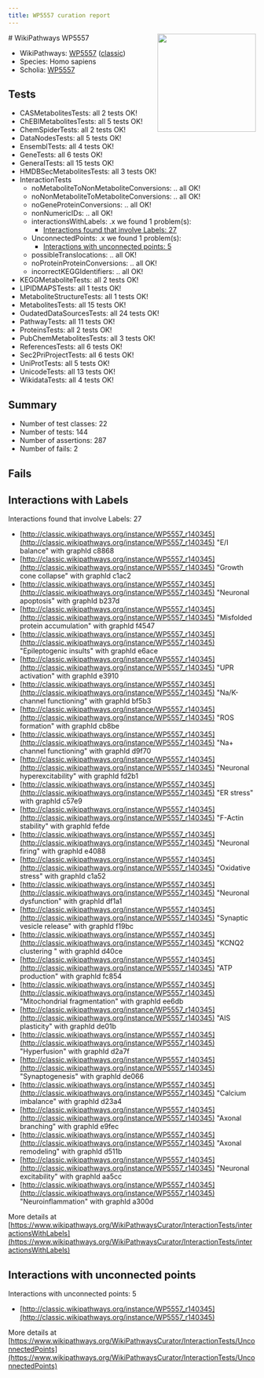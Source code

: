 ```yaml
---
title: WP5557 curation report
---
```


<img style="float: right; width: 200px" src="https://upload.wikimedia.org/wikipedia/commons/thumb/8/83/Wplogo_with_text_500.png/640px-Wplogo_with_text_500.png" />
# WikiPathways WP5557

* WikiPathways: [WP5557](https://wikipathways.org/pathways/WP5557) ([classic](https://classic.wikipathways.org/instance/WP5557))
* Species: Homo sapiens
* Scholia: [WP5557](https://scholia.toolforge.org/wikipathways/WP5557)
## Tests
* CASMetabolitesTests: all 2 tests OK!
* ChEBIMetabolitesTests: all 5 tests OK!
* ChemSpiderTests: all 2 tests OK!
* DataNodesTests: all 5 tests OK!
* EnsemblTests: all 4 tests OK!
* GeneTests: all 6 tests OK!
* GeneralTests: all 15 tests OK!
* HMDBSecMetabolitesTests: all 3 tests OK!
* InteractionTests
    * noMetaboliteToNonMetaboliteConversions: .. all OK!
    * noNonMetaboliteToMetaboliteConversions: .. all OK!
    * noGeneProteinConversions: .. all OK!
    * nonNumericIDs: .. all OK!
    * interactionsWithLabels: .x we found 1 problem(s):
        * [Interactions found that involve Labels: 27](#fe97a8de)
    * UnconnectedPoints: .x we found 1 problem(s):
        * [Interactions with unconnected points: 5](#35a61add)
    * possibleTranslocations: .. all OK!
    * noProteinProteinConversions: .. all OK!
    * incorrectKEGGIdentifiers: .. all OK!
* KEGGMetaboliteTests: all 2 tests OK!
* LIPIDMAPSTests: all 1 tests OK!
* MetaboliteStructureTests: all 1 tests OK!
* MetabolitesTests: all 15 tests OK!
* OudatedDataSourcesTests: all 24 tests OK!
* PathwayTests: all 11 tests OK!
* ProteinsTests: all 2 tests OK!
* PubChemMetabolitesTests: all 3 tests OK!
* ReferencesTests: all 6 tests OK!
* Sec2PriProjectTests: all 6 tests OK!
* UniProtTests: all 5 tests OK!
* UnicodeTests: all 13 tests OK!
* WikidataTests: all 4 tests OK!


## Summary

* Number of test classes: 22
* Number of tests: 144
* Number of assertions: 287
* Number of fails: 2

## Fails

<a name="fe97a8de" />

## Interactions with Labels

Interactions found that involve Labels: 27

* [http://classic.wikipathways.org/instance/WP5557_r140345](http://classic.wikipathways.org/instance/WP5557_r140345) "E/I balance" with graphId c8868
* [http://classic.wikipathways.org/instance/WP5557_r140345](http://classic.wikipathways.org/instance/WP5557_r140345) "Growth cone collapse" with graphId c1ac2
* [http://classic.wikipathways.org/instance/WP5557_r140345](http://classic.wikipathways.org/instance/WP5557_r140345) "Neuronal apoptosis" with graphId b237d
* [http://classic.wikipathways.org/instance/WP5557_r140345](http://classic.wikipathways.org/instance/WP5557_r140345) "Misfolded protein accumulation" with graphId f4547
* [http://classic.wikipathways.org/instance/WP5557_r140345](http://classic.wikipathways.org/instance/WP5557_r140345) "Epileptogenic insults" with graphId e6ace
* [http://classic.wikipathways.org/instance/WP5557_r140345](http://classic.wikipathways.org/instance/WP5557_r140345) "UPR activation" with graphId e3910
* [http://classic.wikipathways.org/instance/WP5557_r140345](http://classic.wikipathways.org/instance/WP5557_r140345) "Na/K-channel functioning" with graphId bf5b3
* [http://classic.wikipathways.org/instance/WP5557_r140345](http://classic.wikipathways.org/instance/WP5557_r140345) "ROS formation" with graphId cb8be
* [http://classic.wikipathways.org/instance/WP5557_r140345](http://classic.wikipathways.org/instance/WP5557_r140345) "Na+ channel functioning" with graphId d9f70
* [http://classic.wikipathways.org/instance/WP5557_r140345](http://classic.wikipathways.org/instance/WP5557_r140345) "Neuronal hyperexcitability" with graphId fd2b1
* [http://classic.wikipathways.org/instance/WP5557_r140345](http://classic.wikipathways.org/instance/WP5557_r140345) "ER stress" with graphId c57e9
* [http://classic.wikipathways.org/instance/WP5557_r140345](http://classic.wikipathways.org/instance/WP5557_r140345) "F-Actin stability" with graphId fefde
* [http://classic.wikipathways.org/instance/WP5557_r140345](http://classic.wikipathways.org/instance/WP5557_r140345) "Neuronal firing" with graphId e4088
* [http://classic.wikipathways.org/instance/WP5557_r140345](http://classic.wikipathways.org/instance/WP5557_r140345) "Oxidative stress" with graphId c1a52
* [http://classic.wikipathways.org/instance/WP5557_r140345](http://classic.wikipathways.org/instance/WP5557_r140345) "Neuronal dysfunction" with graphId df1a1
* [http://classic.wikipathways.org/instance/WP5557_r140345](http://classic.wikipathways.org/instance/WP5557_r140345) "Synaptic vesicle release" with graphId f19bc
* [http://classic.wikipathways.org/instance/WP5557_r140345](http://classic.wikipathways.org/instance/WP5557_r140345) "KCNQ2 clustering " with graphId d40ce
* [http://classic.wikipathways.org/instance/WP5557_r140345](http://classic.wikipathways.org/instance/WP5557_r140345) "ATP production" with graphId fc854
* [http://classic.wikipathways.org/instance/WP5557_r140345](http://classic.wikipathways.org/instance/WP5557_r140345) "Mitochondrial fragmentation" with graphId ee6db
* [http://classic.wikipathways.org/instance/WP5557_r140345](http://classic.wikipathways.org/instance/WP5557_r140345) "AIS plasticity" with graphId de01b
* [http://classic.wikipathways.org/instance/WP5557_r140345](http://classic.wikipathways.org/instance/WP5557_r140345) "Hyperfusion" with graphId d2a7f
* [http://classic.wikipathways.org/instance/WP5557_r140345](http://classic.wikipathways.org/instance/WP5557_r140345) "Synaptogenesis" with graphId de066
* [http://classic.wikipathways.org/instance/WP5557_r140345](http://classic.wikipathways.org/instance/WP5557_r140345) "Calcium imbalance" with graphId d23a4
* [http://classic.wikipathways.org/instance/WP5557_r140345](http://classic.wikipathways.org/instance/WP5557_r140345) "Axonal branching" with graphId e9fec
* [http://classic.wikipathways.org/instance/WP5557_r140345](http://classic.wikipathways.org/instance/WP5557_r140345) "Axonal remodeling" with graphId d511b
* [http://classic.wikipathways.org/instance/WP5557_r140345](http://classic.wikipathways.org/instance/WP5557_r140345) "Neuronal excitability" with graphId aa5cc
* [http://classic.wikipathways.org/instance/WP5557_r140345](http://classic.wikipathways.org/instance/WP5557_r140345) "Neuroinflammation" with graphId a300d


More details at [https://www.wikipathways.org/WikiPathwaysCurator/InteractionTests/interactionsWithLabels](https://www.wikipathways.org/WikiPathwaysCurator/InteractionTests/interactionsWithLabels)

<a name="35a61add" />

## Interactions with unconnected points

Interactions with unconnected points: 5

* [http://classic.wikipathways.org/instance/WP5557_r140345](http://classic.wikipathways.org/instance/WP5557_r140345)


More details at [https://www.wikipathways.org/WikiPathwaysCurator/InteractionTests/UnconnectedPoints](https://www.wikipathways.org/WikiPathwaysCurator/InteractionTests/UnconnectedPoints)


